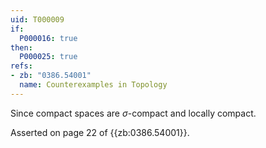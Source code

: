 ```yaml
---
uid: T000009
if:
  P000016: true
then:
  P000025: true
refs:
- zb: "0386.54001"
  name: Counterexamples in Topology
---
```


Since compact spaces are $\sigma$-compact and locally compact.

Asserted on page 22 of {{zb:0386.54001}}.
